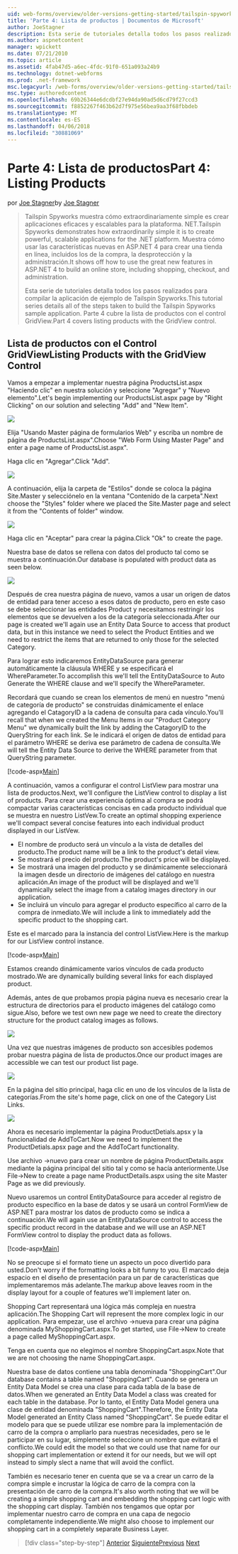 ```yaml
---
uid: web-forms/overview/older-versions-getting-started/tailspin-spyworks/tailspin-spyworks-part-4
title: 'Parte 4: Lista de productos | Documentos de Microsoft'
author: JoeStagner
description: Esta serie de tutoriales detalla todos los pasos realizados para compilar la aplicación de ejemplo de Tailspin Spyworks. Parte 4 portadas de lista de productos con el contrat GridView....
ms.author: aspnetcontent
manager: wpickett
ms.date: 07/21/2010
ms.topic: article
ms.assetid: 4fab47d5-a6ec-4fdc-91f0-651a093a24b9
ms.technology: dotnet-webforms
ms.prod: .net-framework
msc.legacyurl: /web-forms/overview/older-versions-getting-started/tailspin-spyworks/tailspin-spyworks-part-4
msc.type: authoredcontent
ms.openlocfilehash: 69b26344e6dcdbf27e94da90ad5d6cd79f27ccd3
ms.sourcegitcommit: f8852267f463b62d7f975e56bea9aa3f68fbbdeb
ms.translationtype: MT
ms.contentlocale: es-ES
ms.lasthandoff: 04/06/2018
ms.locfileid: "30881069"
---
```

<a name="part-4-listing-products"></a><span data-ttu-id="72e1b-104">Parte 4: Lista de productos</span><span class="sxs-lookup"><span data-stu-id="72e1b-104">Part 4: Listing Products</span></span>
====================
<span data-ttu-id="72e1b-105">por [Joe Stagner](https://github.com/JoeStagner)</span><span class="sxs-lookup"><span data-stu-id="72e1b-105">by [Joe Stagner](https://github.com/JoeStagner)</span></span>

> <span data-ttu-id="72e1b-106">Tailspin Spyworks muestra cómo extraordinariamente simple es crear aplicaciones eficaces y escalables para la plataforma. NET.</span><span class="sxs-lookup"><span data-stu-id="72e1b-106">Tailspin Spyworks demonstrates how extraordinarily simple it is to create powerful, scalable applications for the .NET platform.</span></span> <span data-ttu-id="72e1b-107">Muestra cómo usar las características nuevas en ASP.NET 4 para crear una tienda en línea, incluidos los de la compra, la desprotección y la administración.</span><span class="sxs-lookup"><span data-stu-id="72e1b-107">It shows off how to use the great new features in ASP.NET 4 to build an online store, including shopping, checkout, and administration.</span></span>
> 
> <span data-ttu-id="72e1b-108">Esta serie de tutoriales detalla todos los pasos realizados para compilar la aplicación de ejemplo de Tailspin Spyworks.</span><span class="sxs-lookup"><span data-stu-id="72e1b-108">This tutorial series details all of the steps taken to build the Tailspin Spyworks sample application.</span></span> <span data-ttu-id="72e1b-109">Parte 4 cubre la lista de productos con el control GridView.</span><span class="sxs-lookup"><span data-stu-id="72e1b-109">Part 4 covers listing products with the GridView control.</span></span>


## <a id="_Toc260221670"></a>  <span data-ttu-id="72e1b-110">Lista de productos con el Control GridView</span><span class="sxs-lookup"><span data-stu-id="72e1b-110">Listing Products with the GridView Control</span></span>

<span data-ttu-id="72e1b-111">Vamos a empezar a implementar nuestra página ProductsList.aspx "Haciendo clic" en nuestra solución y seleccione "Agregar" y "Nuevo elemento".</span><span class="sxs-lookup"><span data-stu-id="72e1b-111">Let's begin implementing our ProductsList.aspx page by "Right Clicking" on our solution and selecting "Add" and "New Item".</span></span>

![](tailspin-spyworks-part-4/_static/image1.jpg)

<span data-ttu-id="72e1b-112">Elija "Usando Master página de formularios Web" y escriba un nombre de página de ProductsList.aspx".</span><span class="sxs-lookup"><span data-stu-id="72e1b-112">Choose "Web Form Using Master Page" and enter a page name of ProductsList.aspx".</span></span>

<span data-ttu-id="72e1b-113">Haga clic en "Agregar".</span><span class="sxs-lookup"><span data-stu-id="72e1b-113">Click "Add".</span></span>

![](tailspin-spyworks-part-4/_static/image2.jpg)

<span data-ttu-id="72e1b-114">A continuación, elija la carpeta de "Estilos" donde se coloca la página Site.Master y selecciónelo en la ventana "Contenido de la carpeta".</span><span class="sxs-lookup"><span data-stu-id="72e1b-114">Next choose the "Styles" folder where we placed the Site.Master page and select it from the "Contents of folder" window.</span></span>

![](tailspin-spyworks-part-4/_static/image3.jpg)

<span data-ttu-id="72e1b-115">Haga clic en "Aceptar" para crear la página.</span><span class="sxs-lookup"><span data-stu-id="72e1b-115">Click "Ok" to create the page.</span></span>

<span data-ttu-id="72e1b-116">Nuestra base de datos se rellena con datos del producto tal como se muestra a continuación.</span><span class="sxs-lookup"><span data-stu-id="72e1b-116">Our database is populated with product data as seen below.</span></span>

![](tailspin-spyworks-part-4/_static/image4.jpg)

<span data-ttu-id="72e1b-117">Después de crea nuestra página de nuevo, vamos a usar un origen de datos de entidad para tener acceso a esos datos de producto, pero en este caso se debe seleccionar las entidades Product y necesitamos restringir los elementos que se devuelven a los de la categoría seleccionada.</span><span class="sxs-lookup"><span data-stu-id="72e1b-117">After our page is created we'll again use an Entity Data Source to access that product data, but in this instance we need to select the Product Entities and we need to restrict the items that are returned to only those for the selected Category.</span></span>

<span data-ttu-id="72e1b-118">Para lograr esto indicaremos EntityDataSource para generar automáticamente la cláusula WHERE y se especificará el WhereParameter.</span><span class="sxs-lookup"><span data-stu-id="72e1b-118">To accomplish this we'll tell the EntityDataSource to Auto Generate the WHERE clause and we'll specify the WhereParameter.</span></span>

<span data-ttu-id="72e1b-119">Recordará que cuando se crean los elementos de menú en nuestro "menú de categoría de producto" se construidas dinámicamente el enlace agregando el CatagoryID a la cadena de consulta para cada vínculo.</span><span class="sxs-lookup"><span data-stu-id="72e1b-119">You'll recall that when we created the Menu Items in our "Product Category Menu" we dynamically built the link by adding the CatagoryID to the QueryString for each link.</span></span> <span data-ttu-id="72e1b-120">Se le indicará el origen de datos de entidad para el parámetro WHERE se deriva ese parámetro de cadena de consulta.</span><span class="sxs-lookup"><span data-stu-id="72e1b-120">We will tell the Entity Data Source to derive the WHERE parameter from that QueryString parameter.</span></span>

[!code-aspx[Main](tailspin-spyworks-part-4/samples/sample1.aspx)]

<span data-ttu-id="72e1b-121">A continuación, vamos a configurar el control ListView para mostrar una lista de productos.</span><span class="sxs-lookup"><span data-stu-id="72e1b-121">Next, we'll configure the ListView control to display a list of products.</span></span> <span data-ttu-id="72e1b-122">Para crear una experiencia óptima al compra se podrá compactar varias características concisas en cada producto individual que se muestra en nuestro ListVew.</span><span class="sxs-lookup"><span data-stu-id="72e1b-122">To create an optimal shopping experience we'll compact several concise features into each individual product displayed in our ListVew.</span></span>

- <span data-ttu-id="72e1b-123">El nombre de producto será un vínculo a la vista de detalles del producto.</span><span class="sxs-lookup"><span data-stu-id="72e1b-123">The product name will be a link to the product's detail view.</span></span>
- <span data-ttu-id="72e1b-124">Se mostrará el precio del producto.</span><span class="sxs-lookup"><span data-stu-id="72e1b-124">The product's price will be displayed.</span></span>
- <span data-ttu-id="72e1b-125">Se mostrará una imagen del producto y se dinámicamente seleccionará la imagen desde un directorio de imágenes del catálogo en nuestra aplicación.</span><span class="sxs-lookup"><span data-stu-id="72e1b-125">An image of the product will be displayed and we'll dynamically select the image from a catalog images directory in our application.</span></span>
- <span data-ttu-id="72e1b-126">Se incluirá un vínculo para agregar el producto específico al carro de la compra de inmediato.</span><span class="sxs-lookup"><span data-stu-id="72e1b-126">We will include a link to immediately add the specific product to the shopping cart.</span></span>

<span data-ttu-id="72e1b-127">Este es el marcado para la instancia del control ListView.</span><span class="sxs-lookup"><span data-stu-id="72e1b-127">Here is the markup for our ListView control instance.</span></span>

[!code-aspx[Main](tailspin-spyworks-part-4/samples/sample2.aspx)]

<span data-ttu-id="72e1b-128">Estamos creando dinámicamente varios vínculos de cada producto mostrado.</span><span class="sxs-lookup"><span data-stu-id="72e1b-128">We are dynamically building several links for each displayed product.</span></span>

<span data-ttu-id="72e1b-129">Además, antes de que probamos propia página nueva es necesario crear la estructura de directorios para el producto imágenes del catálogo como sigue.</span><span class="sxs-lookup"><span data-stu-id="72e1b-129">Also, before we test own new page we need to create the directory structure for the product catalog images as follows.</span></span>

![](tailspin-spyworks-part-4/_static/image1.png)

<span data-ttu-id="72e1b-130">Una vez que nuestras imágenes de producto son accesibles podemos probar nuestra página de lista de productos.</span><span class="sxs-lookup"><span data-stu-id="72e1b-130">Once our product images are accessible we can test our product list page.</span></span>

![](tailspin-spyworks-part-4/_static/image5.jpg)

<span data-ttu-id="72e1b-131">En la página del sitio principal, haga clic en uno de los vínculos de la lista de categorías.</span><span class="sxs-lookup"><span data-stu-id="72e1b-131">From the site's home page, click on one of the Category List Links.</span></span>

![](tailspin-spyworks-part-4/_static/image6.jpg)

<span data-ttu-id="72e1b-132">Ahora es necesario implementar la página ProductDetials.apsx y la funcionalidad de AddToCart.</span><span class="sxs-lookup"><span data-stu-id="72e1b-132">Now we need to implement the ProductDetials.apsx page and the AddToCart functionality.</span></span>

<span data-ttu-id="72e1b-133">Use archivo -&gt;nuevo para crear un nombre de página ProductDetails.aspx mediante la página principal del sitio tal y como se hacía anteriormente.</span><span class="sxs-lookup"><span data-stu-id="72e1b-133">Use File-&gt;New to create a page name ProductDetails.aspx using the site Master Page as we did previously.</span></span>

<span data-ttu-id="72e1b-134">Nuevo usaremos un control EntityDataSource para acceder al registro de producto específico en la base de datos y se usará un control FormView de ASP.NET para mostrar los datos de producto como se indica a continuación.</span><span class="sxs-lookup"><span data-stu-id="72e1b-134">We will again use an EntityDataSource control to access the specific product record in the database and we will use an ASP.NET FormView control to display the product data as follows.</span></span>

[!code-aspx[Main](tailspin-spyworks-part-4/samples/sample3.aspx)]

<span data-ttu-id="72e1b-135">No se preocupe si el formato tiene un aspecto un poco divertido para usted.</span><span class="sxs-lookup"><span data-stu-id="72e1b-135">Don't worry if the formatting looks a bit funny to you.</span></span> <span data-ttu-id="72e1b-136">El marcado deja espacio en el diseño de presentación para un par de características que implementaremos más adelante.</span><span class="sxs-lookup"><span data-stu-id="72e1b-136">The markup above leaves room in the display layout for a couple of features we'll implement later on.</span></span>

<span data-ttu-id="72e1b-137">Shopping Cart representará una lógica más compleja en nuestra aplicación.</span><span class="sxs-lookup"><span data-stu-id="72e1b-137">The Shopping Cart will represent the more complex logic in our application.</span></span> <span data-ttu-id="72e1b-138">Para empezar, use el archivo -&gt;nueva para crear una página denominada MyShoppingCart.aspx.</span><span class="sxs-lookup"><span data-stu-id="72e1b-138">To get started, use File-&gt;New to create a page called MyShoppingCart.aspx.</span></span>

<span data-ttu-id="72e1b-139">Tenga en cuenta que no elegimos el nombre ShoppingCart.aspx.</span><span class="sxs-lookup"><span data-stu-id="72e1b-139">Note that we are not choosing the name ShoppingCart.aspx.</span></span>

<span data-ttu-id="72e1b-140">Nuestra base de datos contiene una tabla denominada "ShoppingCart".</span><span class="sxs-lookup"><span data-stu-id="72e1b-140">Our database contains a table named "ShoppingCart".</span></span> <span data-ttu-id="72e1b-141">Cuando se genera un Entity Data Model se crea una clase para cada tabla de la base de datos.</span><span class="sxs-lookup"><span data-stu-id="72e1b-141">When we generated an Entity Data Model a class was created for each table in the database.</span></span> <span data-ttu-id="72e1b-142">Por lo tanto, el Entity Data Model genera una clase de entidad denominada "ShoppingCart".</span><span class="sxs-lookup"><span data-stu-id="72e1b-142">Therefore, the Entity Data Model generated an Entity Class named "ShoppingCart".</span></span> <span data-ttu-id="72e1b-143">Se puede editar el modelo para que se puede utilizar ese nombre para la implementación de carro de la compra o ampliarlo para nuestras necesidades, pero se le participar en su lugar, simplemente seleccione un nombre que evitará el conflicto.</span><span class="sxs-lookup"><span data-stu-id="72e1b-143">We could edit the model so that we could use that name for our shopping cart implementation or extend it for our needs, but we will opt instead to simply slect a name that will avoid the conflict.</span></span>

<span data-ttu-id="72e1b-144">También es necesario tener en cuenta que se va a crear un carro de la compra simple e incrustar la lógica de carro de la compra con la presentación de carro de la compra.</span><span class="sxs-lookup"><span data-stu-id="72e1b-144">It's also worth noting that we will be creating a simple shopping cart and embedding the shopping cart logic with the shopping cart display.</span></span> <span data-ttu-id="72e1b-145">También nos tengamos que optar por implementar nuestro carro de compra en una capa de negocio completamente independiente.</span><span class="sxs-lookup"><span data-stu-id="72e1b-145">We might also choose to implement our shopping cart in a completely separate Business Layer.</span></span>

> [!div class="step-by-step"]
> <span data-ttu-id="72e1b-146">[Anterior](tailspin-spyworks-part-3.md)
> [Siguiente](tailspin-spyworks-part-5.md)</span><span class="sxs-lookup"><span data-stu-id="72e1b-146">[Previous](tailspin-spyworks-part-3.md)
[Next](tailspin-spyworks-part-5.md)</span></span>
